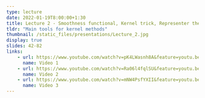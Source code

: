 ```yaml
---
type: lecture
date: 2022-01-19T8:00:00+1:30
title: Lecture 2 - Smoothness functional, Kernel trick, Representer theorem
tldr: "Main tools for kernel methods"
thumbnail: /static_files/presentations/Lecture_2.jpg
display: true
slides: 42-82
links: 
    - url: https://www.youtube.com/watch?v=pK4LWasnh8A&feature=youtu.be
      name: Video 1
    - url: https://www.youtube.com/watch?v=Ra06l4fqlSU&feature=youtu.be
      name: Video 2
    - url: https://www.youtube.com/watch?v=mNW4PsfYXII&feature=youtu.be
      name: Video 3
---
```


